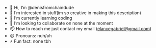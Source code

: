 - 👋 Hi, I’m @denisfromchaindude
- 👀 I’m interested in stuff(im so creative in making this description)
- 🌱 I’m currently learning coding
- 💞️ I’m looking to collaborate on none at the moment
- 📫 How to reach me just contact my email (elancegabriel@gmail.com)
- 😄 Pronouns: nuh/uh
- ⚡ Fun fact: none tbh

<!---
denisfromchaindude/denisfromchaindude is a ✨ special ✨ repository because its `README.md` (this file) appears on your GitHub profile.
You can click the Preview link to take a look at your changes.
--->
